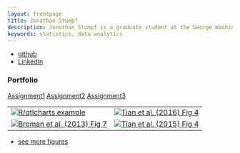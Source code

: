 ```yaml
---
layout: frontpage
title: Jonathan Stumpf
description: Jonathan Stumpf is a graduate student at the George Washington University
keywords: statistics, data analytics
---
```


<div class="navbar">
  <div class="navbar-inner">
      <ul class="nav">
          <li><a href="https://jcstumpf.github.io/">github</a></li>
          <li><a href="https://www.linkedin.com/in/jonathan-stumpf-132b8152/">LinkedIn</a></li>
      </ul>
  </div>
</div>

### <a name="Portfolio"></a>Portfolio

<a href = "https://jcstumpf.github.io/assets/HW1_stumpf.ipynb">Assignment1</a>
<a href = "https://jcstumpf.github.io/Assignments/HW2_Stumpf.ipynb">Assignment2</a>
<a href = "https://jcstumpf.github.io/Assignments/HW3_Stumpf.ipynb">Assignment3</a>

<table class="wide">
<tr>
  <td class="left">
    <a href="pages/publpics/iplotCorr.html">
        <img src="assets/publpics/iplotCorr.png" alt="R/qtlcharts example" title="R/qtlcharts example"/>
    </a>
  </td>
  <td class="right">
    <a href="pages/publpics/tian2016_fig4.html">
        <img src="assets/publpics/tian2016_fig4.png" alt="Tian et
        al. (2016) Fig 4" title="Tian et al. (2016) Fig 4"/>
    </a>
  </td>
</tr>
<tr>
  <td class="left">
    <a href="pages/publpics/samplemixups_fig7.html">
        <img src="assets/publpics/samplemixups_fig7.png" alt="Broman et al. (2013) Fig 7" title="Broman et al. (2013) Fig 7"/>
    </a>
  </td>
  <td class="right">
    <a href="pages/publpics/isletc6_fig4.html">
        <img src="assets/publpics/isletc6_fig4.png" alt="Tian et al. (2015) Fig 4" title="Tian et al. (2015) Fig 4"/>
    </a>
  </td>
</tr>
</table>

<div class="navbar">
  <div class="navbar-inner">
      <ul class="nav">
          <li><a href="morefigs.html">see more figures</a></li>
      </ul>
  </div>
</div>
